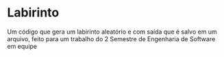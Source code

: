 # Labirinto
Um código que gera um labirinto aleatório e com saída que é salvo em um arquivo, feito para um trabalho do 2 Semestre de Engenharia de Software em equipe

